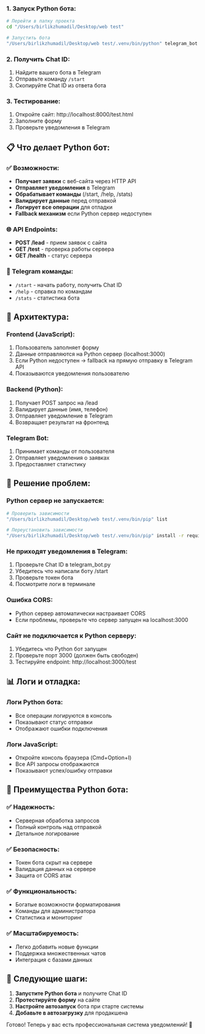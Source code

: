 
### 1. Запуск Python бота:
```bash
# Перейти в папку проекта
cd "/Users/birlikzhumadil/Desktop/web test"

# Запустить бота
"/Users/birlikzhumadil/Desktop/web test/.venv/bin/python" telegram_bot.py
```

### 2. Получить Chat ID:
1. Найдите вашего бота в Telegram
2. Отправьте команду `/start`
3. Скопируйте Chat ID из ответа бота

### 3. Тестирование:
1. Откройте сайт: http://localhost:8000/test.html
2. Заполните форму
3. Проверьте уведомления в Telegram

## 📋 Что делает Python бот:

### ✅ Возможности:
- **Получает заявки** с веб-сайта через HTTP API
- **Отправляет уведомления** в Telegram
- **Обрабатывает команды** (/start, /help, /stats)
- **Валидирует данные** перед отправкой
- **Логирует все операции** для отладки
- **Fallback механизм** если Python сервер недоступен

### 🌐 API Endpoints:
- **POST /lead** - прием заявок с сайта
- **GET /test** - проверка работы сервера
- **GET /health** - статус сервера

### 📱 Telegram команды:
- `/start` - начать работу, получить Chat ID
- `/help` - справка по командам
- `/stats` - статистика бота

## 🔧 Архитектура:

### Frontend (JavaScript):
1. Пользователь заполняет форму
2. Данные отправляются на Python сервер (localhost:3000)
3. Если Python недоступен → fallback на прямую отправку в Telegram API
4. Показываются уведомления пользователю

### Backend (Python):
1. Получает POST запрос на /lead
2. Валидирует данные (имя, телефон)
3. Отправляет уведомление в Telegram
4. Возвращает результат на фронтенд

### Telegram Bot:
1. Принимает команды от пользователя
2. Отправляет уведомления о заявках
3. Предоставляет статистику

## 🚨 Решение проблем:

### Python сервер не запускается:
```bash
# Проверить зависимости
"/Users/birlikzhumadil/Desktop/web test/.venv/bin/pip" list

# Переустановить зависимости
"/Users/birlikzhumadil/Desktop/web test/.venv/bin/pip" install -r requirements.txt
```

### Не приходят уведомления в Telegram:
1. Проверьте Chat ID в telegram_bot.py
2. Убедитесь что написали боту /start
3. Проверьте токен бота
4. Посмотрите логи в терминале

### Ошибка CORS:
- Python сервер автоматически настраивает CORS
- Если проблемы, проверьте что сервер запущен на localhost:3000

### Сайт не подключается к Python серверу:
1. Убедитесь что Python бот запущен
2. Проверьте порт 3000 (должен быть свободен)
3. Тестируйте endpoint: http://localhost:3000/test

## 📊 Логи и отладка:

### Логи Python бота:
- Все операции логируются в консоль
- Показывают статус отправки
- Отображают ошибки подключения

### Логи JavaScript:
- Откройте консоль браузера (Cmd+Option+I)
- Все API запросы отображаются
- Показывают успех/ошибку отправки

## 🎯 Преимущества Python бота:

### ✅ Надежность:
- Серверная обработка запросов
- Полный контроль над отправкой
- Детальное логирование

### ✅ Безопасность:
- Токен бота скрыт на сервере
- Валидация данных на сервере
- Защита от CORS атак

### ✅ Функциональность:
- Богатые возможности форматирования
- Команды для администратора
- Статистика и мониторинг

### ✅ Масштабируемость:
- Легко добавить новые функции
- Поддержка множественных чатов
- Интеграция с базами данных

## 🚀 Следующие шаги:

1. **Запустите Python бота** и получите Chat ID
2. **Протестируйте форму** на сайте
3. **Настройте автозапуск** бота при старте системы
4. **Добавьте в автозагрузку** для продакшена

Готово! Теперь у вас есть профессиональная система уведомлений! 🎉
